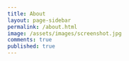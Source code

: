 ```yaml
---
title: About
layout: page-sidebar
permalink: /about.html
image: /assets/images/screenshot.jpg
comments: true
published: true
---
```


